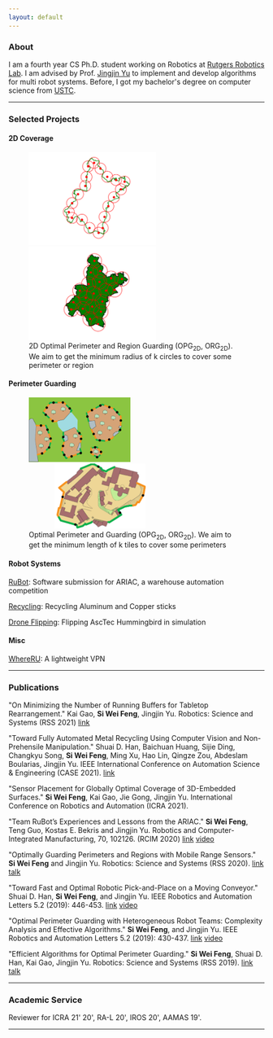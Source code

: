 ```yaml
---
layout: default
---
```

<!-- Homepage -->
### About
I am a fourth year CS Ph.D. student working on Robotics at [Rutgers Robotics Lab](https://robotics.cs.rutgers.edu).
I am advised by Prof. [Jingjin Yu](https://arc.cs.rutgers.edu) to implement and develop algorithms
for multi robot systems. 
Before, I got my bachelor's degree on computer science from [USTC](https://en.ustc.edu.cn/).

---

### Selected Projects
#### 2D Coverage
<!-- ![Optimal Perimeter Guarding](opg2d.png)
![Optimal Region Guarding](org2d.png) -->
<figure>
    <img src="opg2d.png" alt="opg2d" width="250"/>
    <img src="org2d.png" alt="org2d" width="250"/>
    <figcaption> 2D Optimal Perimeter and Region Guarding (OPG<sub>2D</sub>, ORG<sub>2D</sub>). We aim to get the minimum radius of k circles to cover some perimeter or region</figcaption>
</figure>


#### Perimeter Guarding
<figure>
    <img src="opg.png" alt="drawing" width="200"/> 
    <img src="castle.png" alt="drawing" width="180" style="padding-left: 50px"/>
    <figcaption> Optimal Perimeter and Guarding (OPG<sub>2D</sub>, ORG<sub>2D</sub>). We aim to get the minimum length of k tiles to cover some perimeters</figcaption>
</figure>

#### Robot Systems
[RuBot](https://youtu.be/7H7YLeJz2zE?t=9): Software submission for ARIAC, a warehouse automation competition

[Recycling](https://youtu.be/araxYgLCrpM): Recycling Aluminum and Copper sticks

[Drone Flipping](min_2circle_executed.mp4): Flipping AscTec Hummingbird in simulation

#### Misc
[WhereRU](https://github.com/ustcsiwei88/WhereRU): A lightweight VPN

---

### Publications

"On Minimizing the Number of Running Buffers for Tabletop Rearrangement." Kai Gao, **Si Wei Feng**, Jingjin Yu. Robotics: Science and Systems (RSS 2021) [link](https://arxiv.org/pdf/2105.06357.pdf)

"Toward Fully Automated Metal Recycling Using Computer Vision and Non-Prehensile Manipulation." Shuai D. Han, Baichuan Huang, Sijie Ding, Changkyu Song, **Si Wei Feng**, Ming Xu, Hao Lin, Qingze Zou, Abdeslam Boularias, Jingjin Yu. IEEE International Conference on Automation Science & Engineering (CASE 2021). [link](https://arc-l.github.io/files/HanHuaYu21CASE.pdf)

"Sensor Placement for Globally Optimal Coverage of 3D-Embedded Surfaces." **Si Wei Feng**, Kai Gao, Jie Gong, Jingjin Yu. International Conference on Robotics and Automation (ICRA 2021).

"Team RuBot’s Experiences and Lessons from the ARIAC." **Si Wei Feng**, Teng Guo, Kostas E. Bekris and Jingjin Yu. Robotics and Computer-Integrated Manufacturing, 70, 102126. (RCIM 2020) [link](https://www.sciencedirect.com/science/article/abs/pii/S0736584521000120) [video](https://youtu.be/7H7YLeJz2zE)

"Optimally Guarding Perimeters and Regions with Mobile Range Sensors." **Si Wei Feng** and Jingjin Yu. Robotics: Science and Systems (RSS 2020). [link](https://arxiv.org/abs/2002.08477) [talk](https://youtu.be/1-PsAmQlVw8)

"Toward Fast and Optimal Robotic Pick-and-Place on a Moving Conveyor." Shuai D. Han, **Si Wei Feng**, and Jingjin Yu. IEEE Robotics and Automation Letters 5.2 (2019): 446-453. [link](https://arxiv.org/pdf/1912.08009.pdf) [video](https://youtu.be/bIomJzjKXyc)

"Optimal Perimeter Guarding with Heterogeneous Robot Teams: Complexity Analysis and Effective Algorithms." **Si Wei Feng**, and Jingjin Yu. IEEE Robotics and Automation Letters 5.2 (2019): 430-437. [link](https://arxiv.org/pdf/1912.08591.pdf) [video](https://youtu.be/6gYL0_B3YTk)

"Efficient Algorithms for Optimal Perimeter Guarding." **Si Wei Feng**, Shuai D. Han, Kai Gao, Jingjin Yu. Robotics: Science and Systems (RSS 2019). [link](https://arxiv.org/pdf/1905.04434.pdf) [talk](https://youtu.be/a6RHEJZDNrU?t=548)

---

### Academic Service
Reviewer for ICRA 21' 20', RA-L 20', IROS 20', AAMAS 19'.

---

